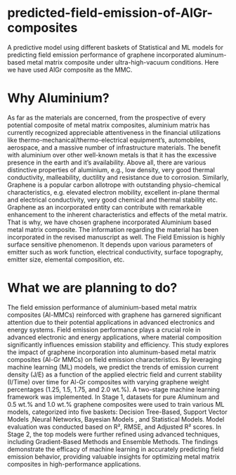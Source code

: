 # predicted-field-emission-of-AlGr-composites
A predictive model using different baskets of Statistical and ML models for predicting field emission performance of graphene incorporated aluminum-based metal matrix composite under ultra-high-vacuum conditions.
Here we have used AlGr composite as the MMC.

# Why Aluminium?
As far as the materials are concerned, from the prospective of every potential composite of metal matrix composites, aluminium matrix has currently recognized appreciable attentiveness in the financial utilizations like thermo-mechanical/thermo-electrical equipment’s, automobiles, aerospace, and a massive number of infrastructure materials. The benefit with aluminium over other well-known metals is that it has the excessive presence in the earth and it’s availability. Above all, there are various distinctive properties of aluminium, e.g., low density, very good thermal conductivity, malleability, ductility and resistance due to corrosion. Similarly, Graphene is a popular carbon allotrope with outstanding physio-chemical characteristics, e.g. elevated electron mobility, excellent in-plane thermal and electrical conductivity, very good chemical and thermal stability etc. Graphene as an incorporated entity can contribute with remarkable enhancement to the inherent characteristics and effects of the metal matrix. That is why, we have chosen graphene incorporated Aluminium based metal matrix composite. The information regarding the material has been incorporated in the revised manuscript as well. The Field Emission is highly surface sensitive phenomenon. It depends upon various parameters of emitter such as work function, electrical conductivity, surface topography, emitter size, elemental composition, etc. 

# What we are planning to do?
The field emission performance of aluminium-based metal matrix composites (Al-MMCs) reinforced with graphene has garnered significant attention due to their potential applications in advanced electronics and energy systems. Field emission performance plays a crucial role in advanced electronic and energy applications, where material composition significantly influences emission stability and efficiency. This study explores the impact of graphene incorporation into aluminum-based metal matrix composites (Al-Gr MMCs) on field emission characteristics. By leveraging machine learning (ML) models, we predict the trends of emission current density (J/E) as a function of the applied electric field and current stability (I/Time) over time for Al-Gr composites with varying graphene weight percentages (1.25, 1.5, 1.75, and 2.0 wt.%). A two-stage machine learning framework was implemented. In Stage 1, datasets for pure Aluminum and 0.5 wt.% and 1.0 wt.% graphene composites were used to train various ML models, categorized into five baskets: Decision Tree-Based, Support Vector Models ,Neural Networks, Bayesian Models , and Statistical Models. Model evaluation was conducted based on R², RMSE, and Adjusted R² scores. In Stage 2, the top models were further refined using advanced techniques, including Gradient-Based Methods and Ensemble Methods. The findings demonstrate the efficacy of machine learning in accurately predicting field emission behavior, providing valuable insights for optimizing metal matrix composites in high-performance applications.
